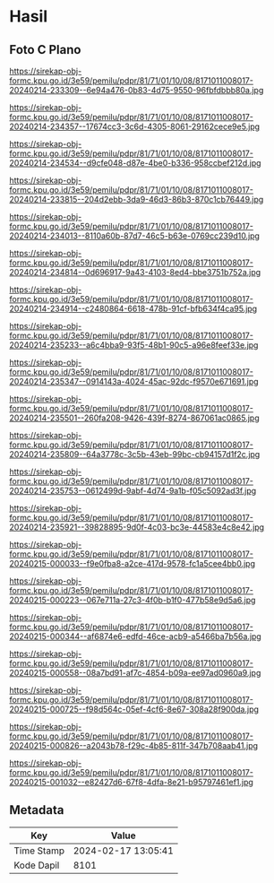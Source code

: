 # Hasil

## Foto C Plano

https://sirekap-obj-formc.kpu.go.id/3e59/pemilu/pdpr/81/71/01/10/08/8171011008017-20240214-233309--6e94a476-0b83-4d75-9550-96fbfdbbb80a.jpg

https://sirekap-obj-formc.kpu.go.id/3e59/pemilu/pdpr/81/71/01/10/08/8171011008017-20240214-234357--17674cc3-3c6d-4305-8061-29162cece9e5.jpg

https://sirekap-obj-formc.kpu.go.id/3e59/pemilu/pdpr/81/71/01/10/08/8171011008017-20240214-234534--d9cfe048-d87e-4be0-b336-958ccbef212d.jpg

https://sirekap-obj-formc.kpu.go.id/3e59/pemilu/pdpr/81/71/01/10/08/8171011008017-20240214-233815--204d2ebb-3da9-46d3-86b3-870c1cb76449.jpg

https://sirekap-obj-formc.kpu.go.id/3e59/pemilu/pdpr/81/71/01/10/08/8171011008017-20240214-234013--8110a60b-87d7-46c5-b63e-0769cc239d10.jpg

https://sirekap-obj-formc.kpu.go.id/3e59/pemilu/pdpr/81/71/01/10/08/8171011008017-20240214-234814--0d696917-9a43-4103-8ed4-bbe3751b752a.jpg

https://sirekap-obj-formc.kpu.go.id/3e59/pemilu/pdpr/81/71/01/10/08/8171011008017-20240214-234914--c2480864-6618-478b-91cf-bfb634f4ca95.jpg

https://sirekap-obj-formc.kpu.go.id/3e59/pemilu/pdpr/81/71/01/10/08/8171011008017-20240214-235233--a6c4bba9-93f5-48b1-90c5-a96e8feef33e.jpg

https://sirekap-obj-formc.kpu.go.id/3e59/pemilu/pdpr/81/71/01/10/08/8171011008017-20240214-235347--0914143a-4024-45ac-92dc-f9570e671691.jpg

https://sirekap-obj-formc.kpu.go.id/3e59/pemilu/pdpr/81/71/01/10/08/8171011008017-20240214-235501--260fa208-9426-439f-8274-867061ac0865.jpg

https://sirekap-obj-formc.kpu.go.id/3e59/pemilu/pdpr/81/71/01/10/08/8171011008017-20240214-235809--64a3778c-3c5b-43eb-99bc-cb94157d1f2c.jpg

https://sirekap-obj-formc.kpu.go.id/3e59/pemilu/pdpr/81/71/01/10/08/8171011008017-20240214-235753--0612499d-9abf-4d74-9a1b-f05c5092ad3f.jpg

https://sirekap-obj-formc.kpu.go.id/3e59/pemilu/pdpr/81/71/01/10/08/8171011008017-20240214-235921--39828895-9d0f-4c03-bc3e-44583e4c8e42.jpg

https://sirekap-obj-formc.kpu.go.id/3e59/pemilu/pdpr/81/71/01/10/08/8171011008017-20240215-000033--f9e0fba8-a2ce-417d-9578-fc1a5cee4bb0.jpg

https://sirekap-obj-formc.kpu.go.id/3e59/pemilu/pdpr/81/71/01/10/08/8171011008017-20240215-000223--067e711a-27c3-4f0b-b1f0-477b58e9d5a6.jpg

https://sirekap-obj-formc.kpu.go.id/3e59/pemilu/pdpr/81/71/01/10/08/8171011008017-20240215-000344--af6874e6-edfd-46ce-acb9-a5466ba7b56a.jpg

https://sirekap-obj-formc.kpu.go.id/3e59/pemilu/pdpr/81/71/01/10/08/8171011008017-20240215-000558--08a7bd91-af7c-4854-b09a-ee97ad0960a9.jpg

https://sirekap-obj-formc.kpu.go.id/3e59/pemilu/pdpr/81/71/01/10/08/8171011008017-20240215-000725--f98d564c-05ef-4cf6-8e67-308a28f900da.jpg

https://sirekap-obj-formc.kpu.go.id/3e59/pemilu/pdpr/81/71/01/10/08/8171011008017-20240215-000826--a2043b78-f29c-4b85-811f-347b708aab41.jpg

https://sirekap-obj-formc.kpu.go.id/3e59/pemilu/pdpr/81/71/01/10/08/8171011008017-20240215-001032--e82427d6-67f8-4dfa-8e21-b95797461ef1.jpg


## Metadata

| Key        | Value               |
| ---------- | ------------------- |
| Time Stamp | 2024-02-17 13:05:41 |
| Kode Dapil | 8101                |



